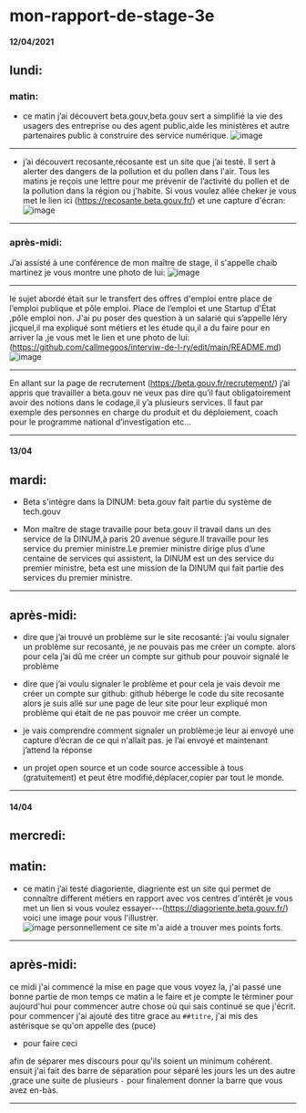 # mon-rapport-de-stage-3e
#### 12/04/2021
## lundi:
### matin:
* ce matin j’ai découvert beta.gouv,beta.gouv sert a simplifié la vie des usagers des entreprise ou des agent public,aide les ministères et autre partenaires public à construire des service numérique.
![image](https://user-images.githubusercontent.com/82452161/114732808-1ecc3080-9d43-11eb-9e22-34d5162bc60f.png)
----------------------------------------
 * j’ai découvert recosante,récosante est un site que j’ai testé. Il sert à alerter des dangers de la pollution et du pollen dans l'air. Tous les matins je reçois une lettre pour me prévenir de l’activité du pollen et de la pollution dans la région ou j'habite. Si vous voulez allée cheker je vous met le lien ici (https://recosante.beta.gouv.fr/)
 et une capture d'écran:
 ![image](https://user-images.githubusercontent.com/82452161/114731490-16bfc100-9d42-11eb-8c6a-79ba54657981.png)

----------------------------------------
### après-midi:
J’ai assisté à une conférence de mon maître de stage, il s'appelle chaib martinez je vous montre une photo de lui:
![image](https://user-images.githubusercontent.com/82452161/114733056-4f13cf00-9d43-11eb-977e-f8772b9c94f2.png)

-------------------------------------
le sujet abordé était sur le transfert des offres d'emploi entre place de l’emploi publique et pôle emploi. Place de l’emploi et une Startup d'État ,pôle emploi non.
J'ai pu poser des question à un salarié qui s’appelle léry jicquel,il ma expliqué sont métiers et les étude qu,il a du faire pour en arriver la ,je vous met le lien et une photo de lui:
(https://github.com/callmegoos/interviw-de-l-ry/edit/main/README.md)
![image](https://user-images.githubusercontent.com/82452161/114733526-b6ca1a00-9d43-11eb-8496-c7f0c5dc3548.png)

-------------------------------------
En allant sur la page de recrutement (https://beta.gouv.fr/recrutement/) j’ai appris que travailler a beta.gouv ne veux pas dire qu’il faut obligatoirement avoir des notions dans le codage,il y’a plusieurs services.
Il faut par exemple des personnes en charge du produit et du déploiement, coach pour le programme national d’investigation etc... 

-------------------------------------
#### 13/04
## mardi:
* Beta s'intègre dans la DINUM: beta.gouv fait partie du système de tech.gouv

* Mon maître de stage travaille pour beta.gouv il travail dans un des service de la DINUM,à paris 20 avenue ségure.Il travaille pour les service du premier ministre.Le premier ministre dirige plus d’une centaine de services qui assistent, la DINUM est un des service du premier ministre,
 beta est une mission de la DINUM qui fait partie des services du premier ministre. 

----------------------------------
## après-midi:
* dire que j’ai trouvé un problème sur le site recosanté: j’ai voulu signaler un problème sur recosanté, je ne pouvais pas me créer un compte. alors pour cela j’ai dû me créer un compte sur github pour pouvoir signalé le problème

* dire que j’ai voulu signaler le problème et pour cela je vais devoir me créer un compte sur github:  github  héberge le code du site recosante alors je suis allé sur une page de leur site  pour leur expliqué mon problème qui était de ne pas pouvoir me créer un compte.

 * je vais comprendre comment signaler un problème:je leur ai envoyé une capture d’écran de ce qui n'allait pas.
je l’ai envoyé et maintenant j’attend la réponse 
 
* un projet open source et un code source accessible à tous (gratuitement) et peut être modifié,déplacer,copier par tout le monde.


--------------------------------------------------

#### 14/04
## mercredi:

## matin:
* ce matin j’ai testé diagoriente, diagriente est un site qui permet de connaître different métiers en rapport avec vos centres d'intérêt je vous met un lien si vous voulez essayer---(https://diagoriente.beta.gouv.fr/) voici une image pour vous l'illustrer.  
![image](https://user-images.githubusercontent.com/82452161/114721571-5635df80-9d39-11eb-9053-29e85baa9a8f.png)
personnellement ce site m'a aidé a trouver mes points forts.
 
---------------------------------
## après-midi:

ce midi j'ai commencé la mise en page que vous voyez la, j'ai passé une bonne partie de mon temps ce matin a le faire et je compte le términer pour aujourd'hui 
pour commencer autre chose où qui sais continué se que j'écrit.
pour commencer j'ai ajouté des titre grace au `##titre`,
j'ai mis des astérisque se qu'on appelle des (puce)
* pour faire ceci 

afin de séparer mes discours pour qu'ils soient un minimum cohérent.
ensuit j'ai fait des barre de séparation pour séparé les jours les un des autre ,grace une suite de plusieurs `-`
pour finalement donner la barre que vous avez en-bàs.

------------------------------------------------------------------


